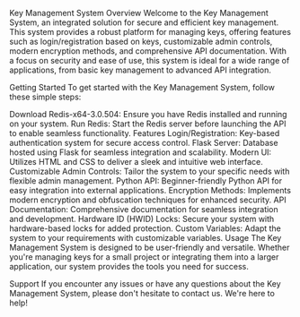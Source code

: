 Key Management System
Overview
Welcome to the Key Management System, an integrated solution for secure and efficient key management. This system provides a robust platform for managing keys, offering features such as login/registration based on keys, customizable admin controls, modern encryption methods, and comprehensive API documentation. With a focus on security and ease of use, this system is ideal for a wide range of applications, from basic key management to advanced API integration.

Getting Started
To get started with the Key Management System, follow these simple steps:

Download Redis-x64-3.0.504: Ensure you have Redis installed and running on your system.
Run Redis: Start the Redis server before launching the API to enable seamless functionality.
Features
Login/Registration: Key-based authentication system for secure access control.
Flask Server: Database hosted using Flask for seamless integration and scalability.
Modern UI: Utilizes HTML and CSS to deliver a sleek and intuitive web interface.
Customizable Admin Controls: Tailor the system to your specific needs with flexible admin management.
Python API: Beginner-friendly Python API for easy integration into external applications.
Encryption Methods: Implements modern encryption and obfuscation techniques for enhanced security.
API Documentation: Comprehensive documentation for seamless integration and development.
Hardware ID (HWID) Locks: Secure your system with hardware-based locks for added protection.
Custom Variables: Adapt the system to your requirements with customizable variables.
Usage
The Key Management System is designed to be user-friendly and versatile. Whether you're managing keys for a small project or integrating them into a larger application, our system provides the tools you need for success.

Support
If you encounter any issues or have any questions about the Key Management System, please don't hesitate to contact us. We're here to help!
